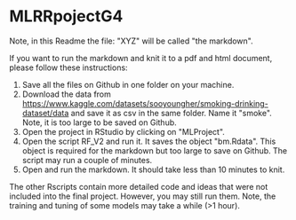 # MLRRpojectG4
Note, in this Readme the file: "XYZ" will be called "the markdown". 

If you want to run the markdown and knit it to a pdf and html document, please follow these instructions:

1) Save all the files on Github in one folder on your machine.
2) Download the data from https://www.kaggle.com/datasets/sooyoungher/smoking-drinking-dataset/data and save it as csv in the same folder. Name it "smoke". Note, it is too large to be saved on Github.
3) Open the project in RStudio by clicking on "MLProject".
4) Open the script RF_V2 and run it. It saves the object "bm.Rdata". This object is required for the markdown but too large to save on Github. The script may run a couple of minutes.
5) Open and run the markdown. It should take less than 10 minutes to knit.

The other Rscripts contain more detailed code and ideas that were not included into the final project. However, you may still run them. Note, the training and tuning of some models may take a while (>1 hour).
